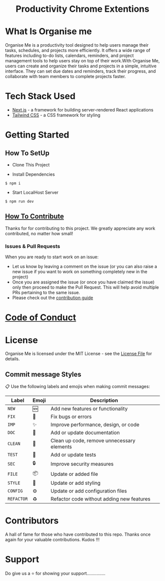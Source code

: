 <h1 align="center">Productivity Chrome Extentions</h1> 



# What Is Organise me

Organise Me is a productivity tool designed to help users manage their tasks, schedules, and projects more efficiently. It offers a wide range of features including to-do lists, calendars, reminders, and project management tools to help users stay on top of their work.With Organise Me, users can create and organize their tasks and projects in a simple, intuitive interface. They can set due dates and reminders, track their progress, and collaborate with team members to complete projects faster.


# Tech Stack Used
- [Next.js](https://nextjs.org/) - a framework for building server-rendered React applications
- [Tailwind CSS](https://tailwindcss.com/) - a CSS framework for styling


# Getting Started
## How To SetUp
- Clone This Project

- Install Dependencies
```
$ npm i
```
- Start LocalHost Server
```
$ npm run dev
```
## [How To Contribute](CONTRIBUTIONS%20GUIDE.md)
Thanks for for contributing to this project. We greatly appreciate any work contributed, no matter how small!
<br>
### Issues & Pull Requests
When you are ready to start work on an issue:
- Let us know by leaving a comment on the issue (or you can also raise a new issue if you want to work on something completely new in the project)
- Once you are assigned the issue (or once you have claimed the issue) only then proceed to make the Pull Request. This will help avoid multiple PRs pertaining to the same issue.
- Please check out the [contribution guide](CONTRIBUTIONS%20GUIDE.md)

# [Code of Conduct](CODE%20OF%20CONDUCT.md)
# License
Organise Me is licensed under the MIT License - see the [License File](LICENSE) for details.


## Commit message Styles

📋 Use the following labels and emojis when making commit messages:

| Label     | Emoji | Description                               |
|-----------|-------|-------------------------------------------|
| `NEW`     | 🆕    | Add new features or functionality          |
| `FIX`     | 🐛    | Fix bugs or errors                         |
| `IMP`     | ✨    | Improve performance, design, or code       |
| `DOC`     | 📝    | Add or update documentation                |
| `CLEAN`   | 🧹    | Clean up code, remove unnecessary elements |
| `TEST`    | 🧪    | Add or update tests                        |
| `SEC`     | 🔒    | Improve security measures                   |
| `FILE`     | 📦    | Update or added file                 |
| `STYLE`   | 🎨    | Update or add styling                       |
| `CONFIG`  | ⚙️   | Update or add configuration files          |
| `REFACTOR`| ♻️    | Refactor code without adding new features  |

# Contributors
A hall of fame for those who have contributed to this repo. Thanks once again for your valuable contributions. Kudos !!!
<br>

# Support
Do give us a ⭐️ for showing your support...............
